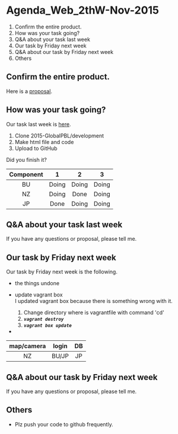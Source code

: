 # Agenda_Web_2thW-Nov-2015

1. Confirm the entire product.
1. How was your task going?
1. Q&A about your task last week
1. Our task by Friday next week
1. Q&A about our task by Friday next week
1. Others


## Confirm the entire product.

Here is a [proposal](https://drive.google.com/file/d/0B6PTRu12AkpJcFRwa3g1WHNOMG8/view?usp=sharing).

## How was your task going?

Our task last week is [here](documents/meeting/weekly/Minutes_Web_3thW-Nov-2015.md).  

1. Clone 2015-GlobalPBL/development
1. Make html file and code
1. Upload to GitHub

Did you finish it?

|Component|1|2|3|  
|:---:|:---:|:---:|:---:|
|BU 	|Doing|Doing|Doing|
|NZ 	|Doing|Done|Doing|  
|JP 	|Done|Doing|Doing|  


## Q&A about your task last week

If you have any questions or proposal, please tell me.


## Our task by Friday next week

Our task by Friday next week is the following.

* the things undone
* update vagrant box  
  I updated vagrant box because there is something wrong with it.  

  1. Change directory where is vagrantfile with command 'cd'
  1. ***`vagrant destroy`*** 
  1. ***`vagrant box update`***
* 

  |map/camera|login|DB|  
  |:---:|:---:|:---:|  
  |NZ|BU/JP|JP|  


## Q&A about our task by Friday next week

If you have any questions or proposal, please tell me.


## Others

* Plz push your code to github frequently.
